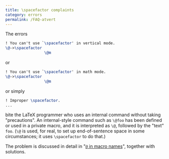 ```yaml
---
title: \spacefactor complaints
category: errors
permalink: /FAQ-atvert
---
```


The errors
```latex
! You can't use `\spacefactor' in vertical mode.
\@->\spacefactor 
                 \@m 
```
or
```latex
! You can't use `\spacefactor' in math mode.
\@->\spacefactor 
                 \@m 
```
or simply
```latex
! Improper \spacefactor.
...
```
bite the LaTeX programmer who uses an internal command without
taking "precautions".  An internal-style command such as `\@foo`
has been defined or used in a private macro, and it is interpreted as
`\@`, followed by the "text" `foo`.  (`\@` is used, for
real, to set up end-of-sentence space in some circumstances; it uses
`\spacefactor` to do that.)

The problem is discussed in detail in
"[`@` in macro names](FAQ-atsigns)",
together with solutions.

